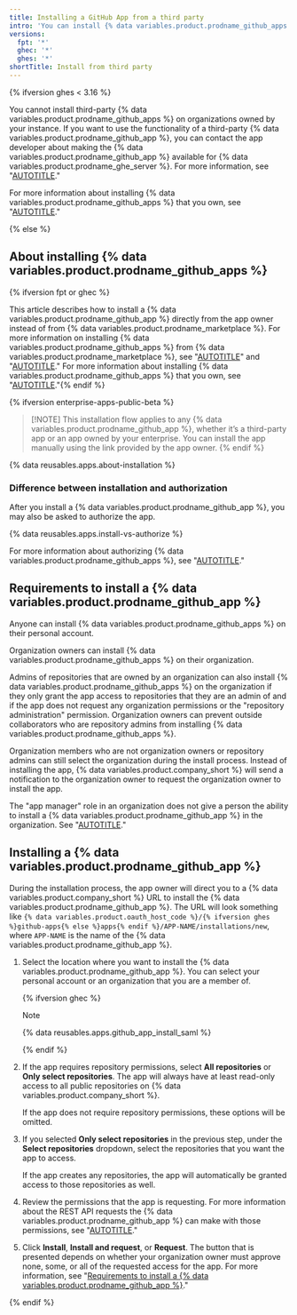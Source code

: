 ```yaml
---
title: Installing a GitHub App from a third party
intro: 'You can install {% data variables.product.prodname_github_apps %} directly from the app owner to use on your personal account or organizations.'
versions:
  fpt: '*'
  ghec: '*'
  ghes: '*'
shortTitle: Install from third party
---
```


{% ifversion ghes < 3.16 %}

You cannot install third-party {% data variables.product.prodname_github_apps %} on organizations owned by your instance. If you want to use the functionality of a third-party {% data variables.product.prodname_github_app %}, you can contact the app developer about making the {% data variables.product.prodname_github_app %} available for {% data variables.product.prodname_ghe_server %}. For more information, see "[AUTOTITLE](/apps/sharing-github-apps/making-your-github-app-available-for-github-enterprise-server)."

For more information about installing {% data variables.product.prodname_github_apps %} that you own, see "[AUTOTITLE](/apps/maintaining-github-apps/installing-your-own-github-app)."

{% else %}

## About installing {% data variables.product.prodname_github_apps %}

{% ifversion fpt or ghec %}

This article describes how to install a {% data variables.product.prodname_github_app %} directly from the app owner instead of from {% data variables.product.prodname_marketplace %}. For more information on installing {% data variables.product.prodname_github_apps %} from {% data variables.product.prodname_marketplace %}, see "[AUTOTITLE](/apps/using-github-apps/installing-a-github-app-in-your-personal-account)" and "[AUTOTITLE](/apps/using-github-apps/installing-a-github-app-in-your-organization)." For more information about installing {% data variables.product.prodname_github_apps %} that you own, see "[AUTOTITLE](/apps/maintaining-github-apps/installing-your-own-github-app)."{% endif %}

{% ifversion enterprise-apps-public-beta %}
>[!NOTE] This installation flow applies to any {% data variables.product.prodname_github_app %}, whether it’s a third-party app or an app owned by your enterprise. You can install the app manually using the link provided by the app owner.
{% endif %}

{% data reusables.apps.about-installation %}

### Difference between installation and authorization

After you install a {% data variables.product.prodname_github_app %}, you may also be asked to authorize the app.

{% data reusables.apps.install-vs-authorize %}

For more information about authorizing {% data variables.product.prodname_github_apps %}, see "[AUTOTITLE](/apps/using-github-apps/authorizing-github-apps)."

## Requirements to install a {% data variables.product.prodname_github_app %}

Anyone can install {% data variables.product.prodname_github_apps %} on their personal account.

Organization owners can install {% data variables.product.prodname_github_apps %} on their organization.

Admins of repositories that are owned by an organization can also install {% data variables.product.prodname_github_apps %} on the organization if they only grant the app access to repositories that they are an admin of and if the app does not request any organization permissions or the "repository administration" permission. Organization owners can prevent outside collaborators who are repository admins from installing {% data variables.product.prodname_github_apps %}.

Organization members who are not organization owners or repository admins can still select the organization during the install process. Instead of installing the app, {% data variables.product.company_short %} will send a notification to the organization owner to request the organization owner to install the app.

The "app manager" role in an organization does not give a person the ability to install a {% data variables.product.prodname_github_app %} in the organization. See "[AUTOTITLE](/apps/maintaining-github-apps/about-github-app-managers)."

## Installing a {% data variables.product.prodname_github_app %}

During the installation process, the app owner will direct you to a {% data variables.product.company_short %} URL to install the {% data variables.product.prodname_github_app %}. The URL will look something like `{% data variables.product.oauth_host_code %}/{% ifversion ghes %}github-apps{% else %}apps{% endif %}/APP-NAME/installations/new`, where `APP-NAME` is the name of the {% data variables.product.prodname_github_app %}.

1. Select the location where you want to install the {% data variables.product.prodname_github_app %}. You can select your personal account or an organization that you are a member of.

   {% ifversion ghec %}

   > [!NOTE]
   > {% data reusables.apps.github_app_install_saml %}

   {% endif %}

1. If the app requires repository permissions, select **All repositories** or **Only select repositories**. The app will always have at least read-only access to all public repositories on {% data variables.product.company_short %}.

   If the app does not require repository permissions, these options will be omitted.
1. If you selected **Only select repositories** in the previous step, under the **Select repositories** dropdown, select the repositories that you want the app to access.

   If the app creates any repositories, the app will automatically be granted access to those repositories as well.
1. Review the permissions that the app is requesting. For more information about the REST API requests the {% data variables.product.prodname_github_app %} can make with those permissions, see "[AUTOTITLE](/rest/overview/permissions-required-for-github-apps)."
1. Click **Install**, **Install and request**, or **Request**. The button that is presented depends on whether your organization owner must approve none, some, or all of the requested access for the app. For more information, see "[Requirements to install a {% data variables.product.prodname_github_app %}](#requirements-to-install-a-github-app)."

{% endif %}
